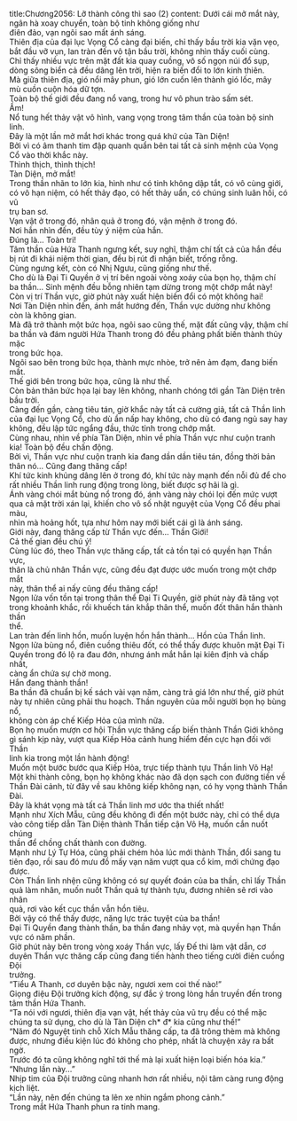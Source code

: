 title:Chương2056: Lỡ thành công thì sao (2)
content:
Dưới cái mở mắt này, ngân hà xoay chuyển, toàn bộ tinh không giống như<br>điên đảo, vạn ngôi sao mất ánh sáng.<br>Thiên địa của đại lục Vọng Cổ càng đại biến, chỉ thấy bầu trời kia vặn vẹo,<br>bắt đầu vỡ vụn, lan tràn đến vô tận bầu trời, không nhìn thấy cuối cùng.<br>Chỉ thấy nhiều vực trên mặt đất kia quay cuồng, vô số ngọn núi đổ sụp,<br>dòng sông biển cả đều dâng lên trời, hiện ra biến đổi to lớn kinh thiên.<br>Mà giữa thiên địa, gió nổi mây phun, gió lớn cuốn lên thành gió lốc, mây<br>mù cuồn cuộn hóa dữ tợn.<br>Toàn bộ thế giới đều đang nổ vang, trong hư vô phun trào sấm sét.<br>Ầm!<br>Nổ tung hết thảy vật vô hình, vang vọng trong tâm thần của toàn bộ sinh<br>linh.<br>Đây là một lần mở mắt hơi khác trong quá khứ của Tàn Diện!<br>Bởi vì có âm thanh tim đập quanh quẩn bên tai tất cả sinh mệnh của Vọng<br>Cổ vào thời khắc này.<br>Thình thịch, thình thịch!<br>Tàn Diện, mở mắt!<br>Trong thần nhãn to lớn kia, hình như có tinh không dập tắt, có vô cùng giới,<br>có vô hạn niệm, có hết thảy đạo, có hết thảy uẩn, có chúng sinh luân hồi, có vũ<br>trụ ban sơ.<br>Vạn vật ở trong đó, nhân quả ở trong đó, vận mệnh ở trong đó.<br>Nơi hắn nhìn đến, đều tùy ý niệm của hắn.<br>Đúng là… Toàn tri!<br>Tâm thần của Hứa Thanh ngưng kết, suy nghĩ, thậm chí tất cả của hắn đều<br>bị rút đi khái niệm thời gian, đều bị rút đi nhận biết, trống rỗng.<br>Cùng ngưng kết, còn có Nhị Ngưu, cũng giống như thế.<br>Cho dù là Đại Ti Quyền ở vị trí bên ngoài vòng xoáy của bọn họ, thậm chí<br>ba thần… Sinh mệnh đều bỗng nhiên tạm dừng trong một chớp mắt này!<br>Còn vị trí Thần vực, giờ phút này xuất hiện biến đổi có một không hai!<br>Nơi Tàn Diện nhìn đến, ánh mắt hướng đến, Thần vực dường như không<br>còn là không gian.<br>Mà đã trở thành một bức họa, ngôi sao cũng thế, mặt đất cũng vậy, thậm chí<br>ba thần và đám người Hứa Thanh trong đó đều phảng phất biến thành thủy mặc<br>trong bức họa.<br>Ngôi sao bên trong bức họa, thành mực nhòe, trở nên ảm đạm, đang biến<br>mất.<br>Thế giới bên trong bức họa, cũng là như thế.<br>Còn bản thân bức họa lại bay lên không, nhanh chóng tới gần Tàn Diện trên<br>bầu trời.<br>Càng đến gần, càng tiêu tán, giờ khắc này tất cả cường giả, tất cả Thần linh<br>của đại lục Vọng Cổ, cho dù ẩn nấp hay không, cho dù có đang ngủ say hay<br>không, đều lập tức ngẩng đầu, thức tỉnh trong chớp mắt.<br>Cùng nhau, nhìn về phía Tàn Diện, nhìn về phía Thần vực như cuộn tranh<br>kia! Toàn bộ đều chấn động.<br>Bởi vì, Thần vực như cuộn tranh kia đang dần dần tiêu tán, đồng thời bản<br>thân nó… Cũng đang thăng cấp!<br>Khí tức kinh khủng dâng lên ở trong đó, khí tức này mạnh đến nỗi đủ để cho<br>rất nhiều Thần linh rung động trong lòng, biết được sợ hãi là gì.<br>Ánh vàng chói mắt bùng nổ trong đó, ánh vàng này chói lọi đến mức vượt<br>qua cả mặt trời xán lại, khiến cho vô số nhật nguyệt của Vọng Cổ đều phai màu,<br>nhìn mà hoảng hốt, tựa như hôm nay mới biết cái gì là ánh sáng.<br>Giới này, đang thăng cấp từ Thần vực đến… Thần Giới!<br>Cả thế gian đều chú ý!<br>Cùng lúc đó, theo Thần vực thăng cấp, tất cả tồn tại có quyền hạn Thần vực,<br>thân là chủ nhân Thần vực, cũng đều đạt được ước muốn trong một chớp mắt<br>này, thân thể ai nấy cũng đều thăng cấp!<br>Ngọn lửa vốn tồn tại trong thân thể Đại Ti Quyền, giờ phút này đã tăng vọt<br>trong khoảnh khắc, rồi khuếch tán khắp thân thể, muốn đốt thân hắn thành thần<br>thể.<br>Lan tràn đến linh hồn, muốn luyện hồn hắn thành… Hồn của Thần linh.<br>Ngọn lửa bùng nổ, điên cuồng thiêu đốt, có thể thấy được khuôn mặt Đại Ti<br>Quyền trong đó lộ ra đau đớn, nhưng ánh mắt hắn lại kiên định và chấp nhất,<br>càng ẩn chứa sự chờ mong.<br>Hắn đang thành thần!<br>Ba thần đã chuẩn bị kế sách vài vạn năm, càng trả giá lớn như thế, giờ phút<br>này tự nhiên cũng phải thu hoạch. Thần nguyên của mỗi người bọn họ bùng nổ,<br>không còn áp chế Kiếp Hỏa của mình nữa.<br>Bọn họ muốn mượn cơ hội Thần vực thăng cấp biến thành Thần Giới không<br>gì sánh kịp này, vượt qua Kiếp Hỏa cảnh hung hiểm đến cực hạn đối với Thần<br>linh kia trong một lần hành động!<br>Muốn một bước bước qua Kiếp Hỏa, trực tiếp thành tựu Thần linh Vô Hạ!<br>Một khi thành công, bọn họ không khác nào đã dọn sạch con đường tiến về<br>Thần Đài cảnh, từ đây về sau không kiếp không nạn, có hy vọng thành Thần<br>Đài.<br>Đây là khát vọng mà tất cả Thần linh mơ ước tha thiết nhất!<br>Mạnh như Xích Mẫu, cũng đều không đi đến một bước này, chỉ có thể dựa<br>vào công tiếp dẫn Tàn Diện thành Thần tiếp cận Vô Hạ, muốn cắn nuốt chúng<br>thần để chồng chất thành con đường.<br>Mạnh như Lý Tự Hóa, cũng phải chém hỏa lúc mới thành Thần, đổi sang tu<br>tiên đạo, rồi sau đó mưu đồ mấy vạn năm vượt qua cổ kim, mới chứng đạo<br>được.<br>Còn Thần linh nhện cũng không có sự quyết đoán của ba thần, chỉ lấy Thần<br>quả làm nhân, muốn nuốt Thần quả tự thành tựu, đương nhiên sẽ rơi vào nhân<br>quả, rơi vào kết cục thần vẫn hồn tiêu.<br>Bởi vậy có thể thấy được, năng lực trác tuyệt của ba thần!<br>Đại Ti Quyền đang thành thần, ba thần đang nhảy vọt, mà quyền hạn Thần<br>vực có năm phần.<br>Giờ phút này bên trong vòng xoáy Thần vực, lấy Đế thi làm vật dẫn, cơ<br>duyên Thần vực thăng cấp cũng đang tiến hành theo tiếng cười điên cuồng Đội<br>trưởng.<br>“Tiểu A Thanh, cơ duyên bậc này, ngươi xem coi thế nào!”<br>Giọng điệu Đội trưởng kích động, sự đắc ý trong lòng hắn truyền đến trong<br>tâm thần Hứa Thanh.<br>“Ta nói với ngươi, thiên địa vạn vật, hết thảy của vũ trụ đều có thể mặc<br>chúng ta sử dụng, cho dù là Tàn Diện ch* đ* kia cũng như thế!”<br>“Năm đó Nguyệt tinh chỗ Xích Mẫu thăng cấp, ta đã trông thèm mà không<br>được, nhưng điều kiện lúc đó không cho phép, nhất là chuyện xảy ra bất ngờ.<br>Trước đó ta cũng không nghĩ tới thế mà lại xuất hiện loại biến hóa kia.”<br>“Nhưng lần này...”<br>Nhịp tim của Đội trưởng cũng nhanh hơn rất nhiều, nội tâm càng rung động<br>kịch liệt.<br>“Lần này, nên đến chúng ta lên xe nhìn ngắm phong cảnh.”<br>Trong mắt Hứa Thanh phun ra tinh mang.